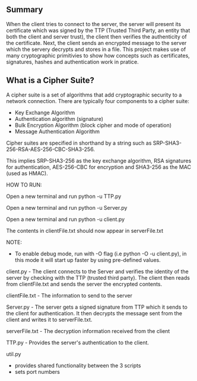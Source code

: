 ## Summary
When the client tries to connect to the server, the server will present its certificate which was signed by the TTP (Trusted Third Party, an entity that both the client and server trust), the client then verifies the authenticity of the certificate. Next, the client sends an encrypted message to the server which the servery decrypts and stores in a file. This project makes use of many cryptographic primitivies to show how concepts such as certificates, signatures, hashes and authentication work in pratice.

## What is a Cipher Suite?
A cipher suite is a set of algorithms that add cryptographic security to a network connection. There are typically four components to a cipher suite:

* Key Exchange Algorithm 
* Authentication algorithm (signature)
* Bulk Encryption Algorithm (block cipher and mode of operation)
* Message Authentication Algorithm

Cipher suites are specified in shorthand by a string such as SRP-SHA3-256-RSA-AES-256-CBC-SHA3-256.

This implies SRP-SHA3-256 as the key exchange algorithm, RSA signatures for authentication, AES-256-CBC for encryption and SHA3-256 as the MAC (used as HMAC).


HOW TO RUN:

Open a new terminal and run python -u TTP.py

Open a new terminal and run python -u Server.py

Open a new terminal and run python -u client.py

The contents in clientFile.txt should now appear in serverFile.txt

NOTE:
- To enable debug mode, run with -O flag (i.e python -O -u client.py), in this mode it will start up faster by using pre-defined values.

client.py - The client connects to the Server and verifies the identity of the server by checking with the TTP (trusted third party). The client then reads from clientFile.txt and sends the server the encrypted contents.

clientFile.txt - The information to send to the server

Server.py - The server gets a signed signature from TTP which it sends to the client for authentication. It then decrypts the message sent from the client and writes it to serverFile.txt.

serverFile.txt - The decryption information received from the client

TTP.py - Provides the server's authentication to the client. 

util.py
- provides shared functionality between the 3 scripts
- sets port numbers
 
